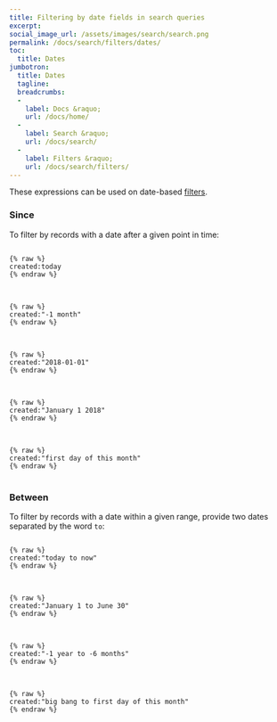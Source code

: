 ```yaml
---
title: Filtering by date fields in search queries
excerpt:
social_image_url: /assets/images/search/search.png
permalink: /docs/search/filters/dates/
toc:
  title: Dates
jumbotron:
  title: Dates
  tagline: 
  breadcrumbs:
  -
    label: Docs &raquo;
    url: /docs/home/
  -
    label: Search &raquo;
    url: /docs/search/
  -
    label: Filters &raquo;
    url: /docs/search/filters/
---
```


These expressions can be used on date-based [filters](/docs/search/filters/).

### Since

To filter by records with a date after a given point in time:

<pre>
<code class="language-text">
{% raw %}
created:today
{% endraw %}
</code>
</pre>

<pre>
<code class="language-text">
{% raw %}
created:"-1 month"
{% endraw %}
</code>
</pre>

<pre>
<code class="language-text">
{% raw %}
created:"2018-01-01"
{% endraw %}
</code>
</pre>

<pre>
<code class="language-text">
{% raw %}
created:"January 1 2018"
{% endraw %}
</code>
</pre>

<pre>
<code class="language-text">
{% raw %}
created:"first day of this month"
{% endraw %}
</code>
</pre>

### Between

To filter by records with a date within a given range, provide two dates separated by the word `to`:

<pre>
<code class="language-text">
{% raw %}
created:"today to now"
{% endraw %}
</code>
</pre>

<pre>
<code class="language-text">
{% raw %}
created:"January 1 to June 30"
{% endraw %}
</code>
</pre>

<pre>
<code class="language-text">
{% raw %}
created:"-1 year to -6 months"
{% endraw %}
</code>
</pre>

<pre>
<code class="language-text">
{% raw %}
created:"big bang to first day of this month"
{% endraw %}
</code>
</pre>
